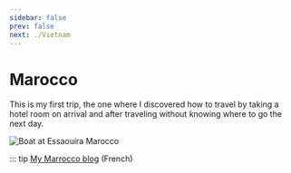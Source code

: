 ```yaml
---
sidebar: false
prev: false
next: ./Vietnam
---
```


# Marocco

This is my first trip, the one where I discovered how to travel by taking a hotel room on arrival and after traveling without knowing where to go the next day.

<img :src="$withBase('/img/Maroc.jpg')" alt="Boat at Essaouira Marocco">

::: tip
[My Marrocco blog](http://maroc.rouquin.me/) (French)